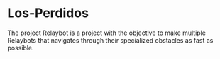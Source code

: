 # Los-Perdidos
The project Relaybot is a project with the objective to make multiple Relaybots that navigates through their specialized obstacles as fast as possible.
